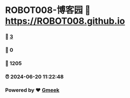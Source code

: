 # ROBOT008-博客园 :link: https://ROBOT008.github.io 
### :page_facing_up: [3](https://ROBOT008.github.io/tag.html) 
### :speech_balloon: 0 
### :hibiscus: 1205 
### :alarm_clock: 2024-06-20 11:22:48 
### Powered by :heart: [Gmeek](https://github.com/Meekdai/Gmeek)
